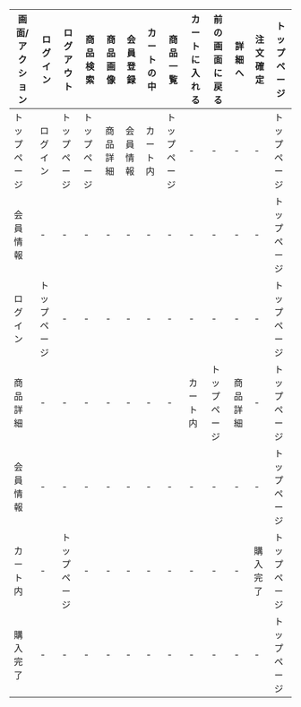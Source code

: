 |画面/アクション|ログイン|ログアウト|商品検索|商品画像|会員登録|カートの中|商品一覧|カートに入れる|前の画面に戻る|詳細へ|注文確定|トップページ|
|-------------|---------------|-------------|------------|-----------|------------|--------------|------------|---------------|-------------|----------|------------|--------------|
|トップページ     |ログイン      |トップページ         |トップページ    |商品詳細|会員情報|カート内|トップページ    |-     |-     | -   |-      |トップページ|
|会員情報       |-          |-       |-        |-       |-       |-      |-              |-      |-      |-      |-       |トップページ|
|ログイン       |トップページ|-          |-          |-       |-       |-      |-              |-      |-      |-      |-      |トップページ|
|商品詳細       |-          |-           |-          |-       |-       |-      |-              |カート内|トップページ|商品詳細|-     |トップページ|
|会員情報       |-          |-          |-       |-       |-       |-      |-             |-       |-      |-      |-     |トップページ|
|カート内       |-           |トップページ   |-         |-        |-        |-      |-            |-       |-      |-      |購入完了|トップページ|
|購入完了       |-           |-           |-           |-        |-        |-       |-           |-       |-      |-      |-     |トップページ|
